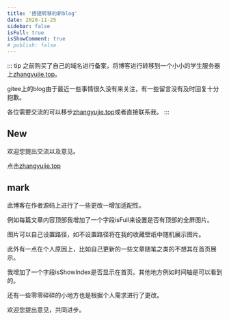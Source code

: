 ```yaml
---
title: '搭建转移的新blog'
date: 2020-11-25
sidebar: false
isFull: true
isShowComment: true
# publish: false
---
```


::: tip
之前购买了自己的域名进行备案，将博客进行转移到一个小小的学生服务器上[zhangyujie.top](https://zhangyujie.top)。

gitee上的blog由于最近一些事情很久没有来关注，有一些留言没有及时回复十分抱歉。

各位需要交流的可以移步[zhangyujie.top](https://zhangyujie.top)或者直接联系我。
:::

<!-- more -->

## New

欢迎您提出交流以及意见。

点击[zhangyujie.top](https://zhangyujie.top)

## mark

此博客在作者源码上进行了一些更改一增加适配性。

例如每篇文章内容顶部我增加了一个字段isFull来设置是否有顶部的全屏图片。

图片可以自己设置路径，如不设置路径将在我的收藏壁纸中随机展示图片。

此外有一点在个人原因上，比如自己更新的一些文章随笔之类的不想其在首页展示。

我增加了一个字段isShowIndex是否显示在首页。其他地方例如时间轴是可以看到的。

还有一些零零碎碎的小地方也是根据个人需求进行了更改。

欢迎您提出意见，共同进步。